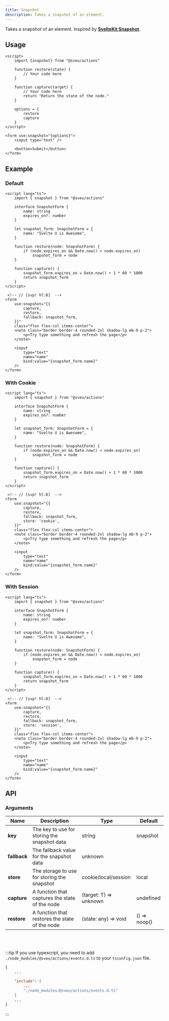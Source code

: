 ```yaml
---
title: Snapshot
description: Takes a snapshot of an element.
---
```


<script>
    import Meta from "$components/meta.svelte"
</script>

<Meta name="snapshot" lib="actions"/>

Takes a snapshot of an element. Inspired by **[SvelteKit Snapshot](https://kit.svelte.dev/docs/snapshots)**.

## Usage

```svelte
<script>
    import {snapshot} from "@sveu/actions"

    function restore(state) {
        // Your code here
    }

    function capture(target) {
        // Your code here
        return "Return the state of the node."
    }

    options = {
        restore
        capture
    }
</script>

<form use:snapshot="{options}">
    <input type="text" />

    <button>Submit</button>
</form>
```

## Example

### Default

```svelte live ln
<script lang="ts">
    import { snapshot } from "@sveu/actions"

    interface SnapshotForm {
        name: string
        expires_on?: number
    }

    let snapshot_form: SnapshotForm = {
        name: "Svelte U is Awesome",
    }

    function restore(node: SnapshotForm) {
        if (node.expires_on && Date.now() < node.expires_on)
            snapshot_form = node
    }

    function capture() {
        snapshot_form.expires_on = Date.now() + 1 * 60 * 1000
        return snapshot_form
    }
</script>

 <!-- // [svp! hl:8]  -->
<form
    use:snapshot="{{ 
        capture,
        restore,
        fallback: snapshot_form,
    }}"
    class="flex flex-col items-center">
    <note class="border border-4 rounded-2xl shadow-lg mb-9 p-2">
        <p>Try type something and refresh the page</p>
    </note>

    <input
        type="text"
        name="name"
        bind:value="{snapshot_form.name}"
    />
</form>
```

### With Cookie

```svelte live ln
<script lang="ts">
    import { snapshot } from "@sveu/actions"

    interface SnapshotForm {
        name: string
        expires_on?: number
    }

    let snapshot_form: SnapshotForm = {
        name: "Svelte U is Awesome",
    }

    function restore(node: SnapshotForm) {
        if (node.expires_on && Date.now() < node.expires_on)
            snapshot_form = node
    }

    function capture() {
        snapshot_form.expires_on = Date.now() + 1 * 60 * 1000
        return snapshot_form
    }
</script>

 <!-- // [svp! hl:8]  -->
<form
    use:snapshot="{{ 
        capture,
        restore,
        fallback: snapshot_form,
        store: 'cookie',
    }}"
    class="flex flex-col items-center">
    <note class="border border-4 rounded-2xl shadow-lg mb-9 p-2">
        <p>Try type something and refresh the page</p>
    </note>

    <input
        type="text"
        name="name"
        bind:value="{snapshot_form.name}"
    />
</form>
```

### With Session

```svelte live ln
<script lang="ts">
    import { snapshot } from "@sveu/actions"

    interface SnapshotForm {
        name: string
        expires_on?: number
    }

    let snapshot_form: SnapshotForm = {
        name: "Svelte U is Awesome",
    }

    function restore(node: SnapshotForm) {
        if (node.expires_on && Date.now() < node.expires_on)
            snapshot_form = node
    }

    function capture() {
        snapshot_form.expires_on = Date.now() + 1 * 60 * 1000
        return snapshot_form
    }
</script>

 <!-- // [svp! hl:8]  -->
<form
    use:snapshot="{{ 
        capture,
        restore,
        fallback: snapshot_form,
        store: 'session',
    }}"
    class="flex flex-col items-center">
    <note class="border border-4 rounded-2xl shadow-lg mb-9 p-2">
        <p>Try type something and refresh the page</p>
    </note>

    <input
        type="text"
        name="name"
        bind:value="{snapshot_form.name}"
    />
</form>
```

## API

### Arguments

| Name | Description                                     | Type                       | Default     |
| ---- | ----------------------------------------------- | -------------------------- | ----------- |
| **key** | The key to use for storing the snapshot data | string                     | snapshot    |
| **fallback**| The fallback value for the snapshot data | unknown                    |             |
| **store**| The storage to use for storing the snapshot | cookie/local/session       | local       |
| **capture**| A function that captures the state of the node | (target: T) => unknown| undefined   |
| **restore**| A function that restores the state of the node | (state: any) => void |() => noop()  |

<br/>
<br/>

:::tip
If you use typescript, you need to add `./node_modules/@sveu/actions/events.d.ts` to your `tsconfig.json` file.

```json
{
    ...

    "include": [
        ...
        "./node_modules/@sveu/actions/events.d.ts"
    ]
    ...
}
```

:::

